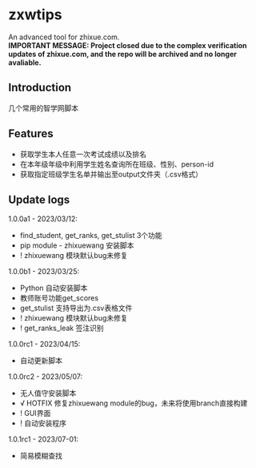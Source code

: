 # zxwtips

An advanced tool for zhixue.com.  
**IMPORTANT MESSAGE: Project closed due to the complex verification updates of zhixue.com, and the repo will be archived and no longer avaliable.**

## Introduction

几个常用的智学网脚本

## Features

* 获取学生本人任意一次考试成绩以及排名
* 在本年级年级中利用学生姓名查询所在班级、性别、person-id
* 获取指定班级学生名单并输出至output文件夹（.csv格式）

## Update logs

1.0.0a1 - 2023/03/12:
* find_student, get_ranks, get_stulist 3个功能
* pip module - zhixuewang 安装脚本
* ! zhixuewang 模块默认bug未修复

1.0.0b1 - 2023/03/25:
* Python 自动安装脚本
* 教师账号功能get_scores
* get_stulist 支持导出为.csv表格文件
* ! zhixuewang 模块默认bug未修复
* ! get_ranks_leak 签注识别

1.0.0rc1 - 2023/04/15:
* 自动更新脚本

1.0.0rc2 - 2023/05/07:
* 无人值守安装脚本
* √ HOTFIX 修复zhixuewang module的bug，未来将使用branch直接构建
* ! GUI界面
* ! 自动安装程序

1.0.1rc1 - 2023/07-01:
* 简易模糊查找
